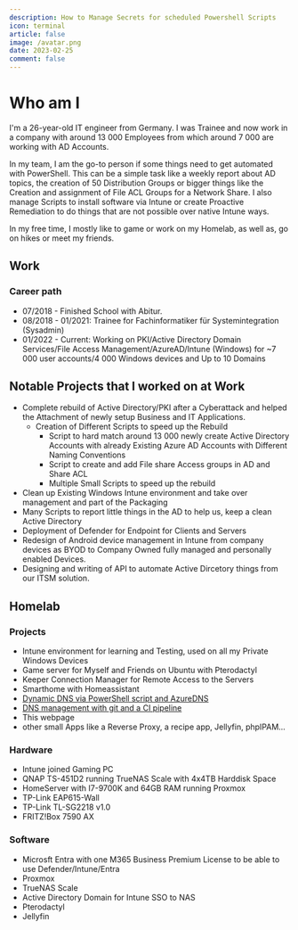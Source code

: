 ```yaml
---
description: How to Manage Secrets for scheduled Powershell Scripts
icon: terminal
article: false
image: /avatar.png
date: 2023-02-25
comment: false
---
```


# Who am I

I'm a 26-year-old IT engineer from Germany.
I was Trainee and now work in a company with around 13 000 Employees from which around 7 000 are working with AD Accounts.

In my team, I am the go-to person if some things need to get automated with PowerShell. This can be a simple task like a weekly report about AD topics, the creation of 50 Distribution Groups or bigger things like the Creation and assignment of File ACL Groups for a Network Share. I also manage Scripts to install software via Intune or create Proactive Remediation to do things that are not possible over native Intune ways.

In my free time, I mostly like to game or work on my Homelab, as well as, go on hikes or meet my friends.

## Work

### Career path

- 07/2018 - Finished School with Abitur.
- 08/2018 - 01/2021: Trainee for Fachinformatiker für Systemintegration (Sysadmin)
- 01/2022 - Current: Working on PKI/Active Directory Domain Services/File Access Management/AzureAD/Intune (Windows) for ~7 000 user accounts/4 000 Windows devices and Up to 10 Domains

## Notable Projects that I worked on at Work

- Complete rebuild of Active Directory/PKI after a Cyberattack and helped the Attachment of newly setup Business and IT Applications.
  - Creation of Different Scripts to speed up the Rebuild
    - Script to hard match around 13 000 newly create Active Directory Accounts with already Existing Azure AD Accounts with Different Naming Conventions
    - Script to create and add File share Access groups in AD and Share ACL
    - Multiple Small Scripts to speed up the rebuild
- Clean up Existing Windows Intune environment and take over management and part of the Packaging
- Many Scripts to report little things in the AD to help us, keep a clean Active Directory
- Deployment of Defender for Endpoint for Clients and Servers
- Redesign of Android device management in Intune from company devices as BYOD to Company Owned fully managed and personally enabled Devices.
- Designing and writing of API to automate Active Dircetory things from our ITSM solution.

## Homelab

### Projects

- Intune environment for learning and Testing, used on all my Private Windows Devices
- Game server for Myself and Friends on Ubuntu with Pterodactyl
- Keeper Connection Manager for Remote Access to the Servers
- Smarthome with Homeassistant
- [Dynamic DNS via PowerShell script and AzureDNS](/article/powershell/dynamicazuredns.html)
- [DNS management with git and a CI pipeline](/article/cloud/dnspipline.html)
- This webpage
- other small Apps like a Reverse Proxy, a recipe app, Jellyfin, phpIPAM...

### Hardware

- Intune joined Gaming PC
- QNAP TS-451D2 running TrueNAS Scale with 4x4TB Harddisk Space
- HomeServer with I7-9700K and 64GB RAM running Proxmox
- TP-Link EAP615-Wall
- TP-Link TL-SG2218 v1.0
- FRITZ!Box 7590 AX

### Software

- Microsft Entra with one M365 Business Premium License to be able to use Defender/Intune/Entra
- Proxmox
- TrueNAS Scale
- Active Directory Domain for Intune SSO to NAS
- Pterodactyl
- Jellyfin
